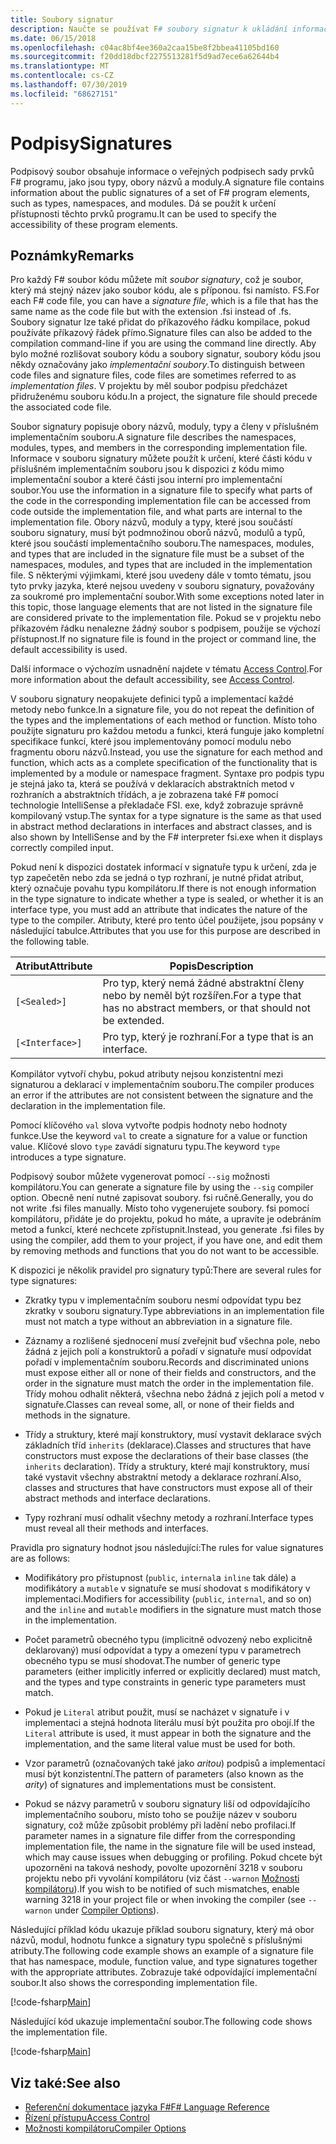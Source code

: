 ```yaml
---
title: Soubory signatur
description: Naučte se používat F# soubory signatur k ukládání informací o veřejných podpisech sady prvků F# programu, jako jsou typy, obory názvů a moduly.
ms.date: 06/15/2018
ms.openlocfilehash: c04ac8bf4ee360a2caa15be8f2bbea41105bd160
ms.sourcegitcommit: f20dd18dbcf2275513281f5d9ad7ece6a62644b4
ms.translationtype: MT
ms.contentlocale: cs-CZ
ms.lasthandoff: 07/30/2019
ms.locfileid: "68627151"
---
```

# <a name="signatures"></a><span data-ttu-id="3e953-103">Podpisy</span><span class="sxs-lookup"><span data-stu-id="3e953-103">Signatures</span></span>

<span data-ttu-id="3e953-104">Podpisový soubor obsahuje informace o veřejných podpisech sady prvků F# programu, jako jsou typy, obory názvů a moduly.</span><span class="sxs-lookup"><span data-stu-id="3e953-104">A signature file contains information about the public signatures of a set of F# program elements, such as types, namespaces, and modules.</span></span> <span data-ttu-id="3e953-105">Dá se použít k určení přístupnosti těchto prvků programu.</span><span class="sxs-lookup"><span data-stu-id="3e953-105">It can be used to specify the accessibility of these program elements.</span></span>

## <a name="remarks"></a><span data-ttu-id="3e953-106">Poznámky</span><span class="sxs-lookup"><span data-stu-id="3e953-106">Remarks</span></span>

<span data-ttu-id="3e953-107">Pro každý F# soubor kódu můžete mít *soubor signatury*, což je soubor, který má stejný název jako soubor kódu, ale s příponou. fsi namísto. FS.</span><span class="sxs-lookup"><span data-stu-id="3e953-107">For each F# code file, you can have a *signature file*, which is a file that has the same name as the code file but with the extension .fsi instead of .fs.</span></span> <span data-ttu-id="3e953-108">Soubory signatur lze také přidat do příkazového řádku kompilace, pokud používáte příkazový řádek přímo.</span><span class="sxs-lookup"><span data-stu-id="3e953-108">Signature files can also be added to the compilation command-line if you are using the command line directly.</span></span> <span data-ttu-id="3e953-109">Aby bylo možné rozlišovat soubory kódu a soubory signatur, soubory kódu jsou někdy označovány jako *implementační soubory*.</span><span class="sxs-lookup"><span data-stu-id="3e953-109">To distinguish between code files and signature files, code files are sometimes referred to as *implementation files*.</span></span> <span data-ttu-id="3e953-110">V projektu by měl soubor podpisu předcházet přidruženému souboru kódu.</span><span class="sxs-lookup"><span data-stu-id="3e953-110">In a project, the signature file should precede the associated code file.</span></span>

<span data-ttu-id="3e953-111">Soubor signatury popisuje obory názvů, moduly, typy a členy v příslušném implementačním souboru.</span><span class="sxs-lookup"><span data-stu-id="3e953-111">A signature file describes the namespaces, modules, types, and members in the corresponding implementation file.</span></span> <span data-ttu-id="3e953-112">Informace v souboru signatury můžete použít k určení, které části kódu v příslušném implementačním souboru jsou k dispozici z kódu mimo implementační soubor a které části jsou interní pro implementační soubor.</span><span class="sxs-lookup"><span data-stu-id="3e953-112">You use the information in a signature file to specify what parts of the code in the corresponding implementation file can be accessed from code outside the implementation file, and what parts are internal to the implementation file.</span></span> <span data-ttu-id="3e953-113">Obory názvů, moduly a typy, které jsou součástí souboru signatury, musí být podmnožinou oborů názvů, modulů a typů, které jsou součástí implementačního souboru.</span><span class="sxs-lookup"><span data-stu-id="3e953-113">The namespaces, modules, and types that are included in the signature file must be a subset of the namespaces, modules, and types that are included in the implementation file.</span></span> <span data-ttu-id="3e953-114">S některými výjimkami, které jsou uvedeny dále v tomto tématu, jsou tyto prvky jazyka, které nejsou uvedeny v souboru signatury, považovány za soukromé pro implementační soubor.</span><span class="sxs-lookup"><span data-stu-id="3e953-114">With some exceptions noted later in this topic, those language elements that are not listed in the signature file are considered private to the implementation file.</span></span> <span data-ttu-id="3e953-115">Pokud se v projektu nebo příkazovém řádku nenalezne žádný soubor s podpisem, použije se výchozí přístupnost.</span><span class="sxs-lookup"><span data-stu-id="3e953-115">If no signature file is found in the project or command line, the default accessibility is used.</span></span>

<span data-ttu-id="3e953-116">Další informace o výchozím usnadnění najdete v tématu [Access Control](access-control.md).</span><span class="sxs-lookup"><span data-stu-id="3e953-116">For more information about the default accessibility, see [Access Control](access-control.md).</span></span>

<span data-ttu-id="3e953-117">V souboru signatury neopakujete definici typů a implementací každé metody nebo funkce.</span><span class="sxs-lookup"><span data-stu-id="3e953-117">In a signature file, you do not repeat the definition of the types and the implementations of each method or function.</span></span> <span data-ttu-id="3e953-118">Místo toho použijte signaturu pro každou metodu a funkci, která funguje jako kompletní specifikace funkcí, které jsou implementovány pomocí modulu nebo fragmentu oboru názvů.</span><span class="sxs-lookup"><span data-stu-id="3e953-118">Instead, you use the signature for each method and function, which acts as a complete specification of the functionality that is implemented by a module or namespace fragment.</span></span> <span data-ttu-id="3e953-119">Syntaxe pro podpis typu je stejná jako ta, která se používá v deklaracích abstraktních metod v rozhraních a abstraktních třídách, a je zobrazena také F# pomocí technologie IntelliSense a překladače FSI. exe, když zobrazuje správně kompilovaný vstup.</span><span class="sxs-lookup"><span data-stu-id="3e953-119">The syntax for a type signature is the same as that used in abstract method declarations in interfaces and abstract classes, and is also shown by IntelliSense and by the F# interpreter fsi.exe when it displays correctly compiled input.</span></span>

<span data-ttu-id="3e953-120">Pokud není k dispozici dostatek informací v signatuře typu k určení, zda je typ zapečetěn nebo zda se jedná o typ rozhraní, je nutné přidat atribut, který označuje povahu typu kompilátoru.</span><span class="sxs-lookup"><span data-stu-id="3e953-120">If there is not enough information in the type signature to indicate whether a type is sealed, or whether it is an interface type, you must add an attribute that indicates the nature of the type to the compiler.</span></span> <span data-ttu-id="3e953-121">Atributy, které pro tento účel použijete, jsou popsány v následující tabulce.</span><span class="sxs-lookup"><span data-stu-id="3e953-121">Attributes that you use for this purpose are described in the following table.</span></span>

|<span data-ttu-id="3e953-122">Atribut</span><span class="sxs-lookup"><span data-stu-id="3e953-122">Attribute</span></span>|<span data-ttu-id="3e953-123">Popis</span><span class="sxs-lookup"><span data-stu-id="3e953-123">Description</span></span>|
|---------|-----------|
|`[<Sealed>]`|<span data-ttu-id="3e953-124">Pro typ, který nemá žádné abstraktní členy nebo by neměl být rozšířen.</span><span class="sxs-lookup"><span data-stu-id="3e953-124">For a type that has no abstract members, or that should not be extended.</span></span>|
|`[<Interface>]`|<span data-ttu-id="3e953-125">Pro typ, který je rozhraní.</span><span class="sxs-lookup"><span data-stu-id="3e953-125">For a type that is an interface.</span></span>|

<span data-ttu-id="3e953-126">Kompilátor vytvoří chybu, pokud atributy nejsou konzistentní mezi signaturou a deklarací v implementačním souboru.</span><span class="sxs-lookup"><span data-stu-id="3e953-126">The compiler produces an error if the attributes are not consistent between the signature and the declaration in the implementation file.</span></span>

<span data-ttu-id="3e953-127">Pomocí klíčového `val` slova vytvořte podpis hodnoty nebo hodnoty funkce.</span><span class="sxs-lookup"><span data-stu-id="3e953-127">Use the keyword `val` to create a signature for a value or function value.</span></span> <span data-ttu-id="3e953-128">Klíčové slovo `type` zavádí signaturu typu.</span><span class="sxs-lookup"><span data-stu-id="3e953-128">The keyword `type` introduces a type signature.</span></span>

<span data-ttu-id="3e953-129">Podpisový soubor můžete vygenerovat pomocí `--sig` možnosti kompilátoru.</span><span class="sxs-lookup"><span data-stu-id="3e953-129">You can generate a signature file by using the `--sig` compiler option.</span></span> <span data-ttu-id="3e953-130">Obecně není nutné zapisovat soubory. fsi ručně.</span><span class="sxs-lookup"><span data-stu-id="3e953-130">Generally, you do not write .fsi files manually.</span></span> <span data-ttu-id="3e953-131">Místo toho vygenerujete soubory. fsi pomocí kompilátoru, přidáte je do projektu, pokud ho máte, a upravíte je odebráním metod a funkcí, které nechcete zpřístupnit.</span><span class="sxs-lookup"><span data-stu-id="3e953-131">Instead, you generate .fsi files by using the compiler, add them to your project, if you have one, and edit them by removing methods and functions that you do not want to be accessible.</span></span>

<span data-ttu-id="3e953-132">K dispozici je několik pravidel pro signatury typů:</span><span class="sxs-lookup"><span data-stu-id="3e953-132">There are several rules for type signatures:</span></span>

- <span data-ttu-id="3e953-133">Zkratky typu v implementačním souboru nesmí odpovídat typu bez zkratky v souboru signatury.</span><span class="sxs-lookup"><span data-stu-id="3e953-133">Type abbreviations in an implementation file must not match a type without an abbreviation in a signature file.</span></span>

- <span data-ttu-id="3e953-134">Záznamy a rozlišené sjednocení musí zveřejnit buď všechna pole, nebo žádná z jejich polí a konstruktorů a pořadí v signatuře musí odpovídat pořadí v implementačním souboru.</span><span class="sxs-lookup"><span data-stu-id="3e953-134">Records and discriminated unions must expose either all or none of their fields and constructors, and the order in the signature must match the order in the implementation file.</span></span> <span data-ttu-id="3e953-135">Třídy mohou odhalit některá, všechna nebo žádná z jejich polí a metod v signatuře.</span><span class="sxs-lookup"><span data-stu-id="3e953-135">Classes can reveal some, all, or none of their fields and methods in the signature.</span></span>

- <span data-ttu-id="3e953-136">Třídy a struktury, které mají konstruktory, musí vystavit deklarace svých základních tříd `inherits` (deklarace).</span><span class="sxs-lookup"><span data-stu-id="3e953-136">Classes and structures that have constructors must expose the declarations of their base classes (the `inherits` declaration).</span></span> <span data-ttu-id="3e953-137">Třídy a struktury, které mají konstruktory, musí také vystavit všechny abstraktní metody a deklarace rozhraní.</span><span class="sxs-lookup"><span data-stu-id="3e953-137">Also, classes and structures that have constructors must expose all of their abstract methods and interface declarations.</span></span>

- <span data-ttu-id="3e953-138">Typy rozhraní musí odhalit všechny metody a rozhraní.</span><span class="sxs-lookup"><span data-stu-id="3e953-138">Interface types must reveal all their methods and interfaces.</span></span>

<span data-ttu-id="3e953-139">Pravidla pro signatury hodnot jsou následující:</span><span class="sxs-lookup"><span data-stu-id="3e953-139">The rules for value signatures are as follows:</span></span>

- <span data-ttu-id="3e953-140">Modifikátory pro přístupnost (`public`, `internal`a `inline` tak dále) a modifikátory a `mutable` v signatuře se musí shodovat s modifikátory v implementaci.</span><span class="sxs-lookup"><span data-stu-id="3e953-140">Modifiers for accessibility (`public`, `internal`, and so on) and the `inline` and `mutable` modifiers in the signature must match those in the implementation.</span></span>

- <span data-ttu-id="3e953-141">Počet parametrů obecného typu (implicitně odvozený nebo explicitně deklarovaný) musí odpovídat a typy a omezení typu v parametrech obecného typu se musí shodovat.</span><span class="sxs-lookup"><span data-stu-id="3e953-141">The number of generic type parameters (either implicitly inferred or explicitly declared) must match, and the types and type constraints in generic type parameters must match.</span></span>

- <span data-ttu-id="3e953-142">Pokud je `Literal` atribut použit, musí se nacházet v signatuře i v implementaci a stejná hodnota literálu musí být použita pro obojí.</span><span class="sxs-lookup"><span data-stu-id="3e953-142">If the `Literal` attribute is used, it must appear in both the signature and the implementation, and the same literal value must be used for both.</span></span>

- <span data-ttu-id="3e953-143">Vzor parametrů (označovaných také jako *aritou*) podpisů a implementací musí být konzistentní.</span><span class="sxs-lookup"><span data-stu-id="3e953-143">The pattern of parameters (also known as the *arity*) of signatures and implementations must be consistent.</span></span>

- <span data-ttu-id="3e953-144">Pokud se názvy parametrů v souboru signatury liší od odpovídajícího implementačního souboru, místo toho se použije název v souboru signatury, což může způsobit problémy při ladění nebo profilaci.</span><span class="sxs-lookup"><span data-stu-id="3e953-144">If parameter names in a signature file differ from the corresponding implementation file, the name in the signature file will be used instead, which may cause issues when debugging or profiling.</span></span> <span data-ttu-id="3e953-145">Pokud chcete být upozorněni na taková neshody, povolte upozornění 3218 v souboru projektu nebo při vyvolání kompilátoru (viz část `--warnon` [Možnosti kompilátoru](compiler-options.md)).</span><span class="sxs-lookup"><span data-stu-id="3e953-145">If you wish to be notified of such mismatches, enable warning 3218 in your project file or when invoking the compiler (see `--warnon` under [Compiler Options](compiler-options.md)).</span></span>

<span data-ttu-id="3e953-146">Následující příklad kódu ukazuje příklad souboru signatury, který má obor názvů, modul, hodnotu funkce a signatury typu společně s příslušnými atributy.</span><span class="sxs-lookup"><span data-stu-id="3e953-146">The following code example shows an example of a signature file that has namespace, module, function value, and type signatures together with the appropriate attributes.</span></span> <span data-ttu-id="3e953-147">Zobrazuje také odpovídající implementační soubor.</span><span class="sxs-lookup"><span data-stu-id="3e953-147">It also shows the corresponding implementation file.</span></span>

[!code-fsharp[Main](~/samples/snippets/fsharp/fssignatures/snippet9002.fs)]

<span data-ttu-id="3e953-148">Následující kód ukazuje implementační soubor.</span><span class="sxs-lookup"><span data-stu-id="3e953-148">The following code shows the implementation file.</span></span>

[!code-fsharp[Main](~/samples/snippets/fsharp/fssignatures/snippet9001.fs)]

## <a name="see-also"></a><span data-ttu-id="3e953-149">Viz také:</span><span class="sxs-lookup"><span data-stu-id="3e953-149">See also</span></span>

- [<span data-ttu-id="3e953-150">Referenční dokumentace jazyka F#</span><span class="sxs-lookup"><span data-stu-id="3e953-150">F# Language Reference</span></span>](index.md)
- [<span data-ttu-id="3e953-151">Řízení přístupu</span><span class="sxs-lookup"><span data-stu-id="3e953-151">Access Control</span></span>](access-control.md)
- [<span data-ttu-id="3e953-152">Možnosti kompilátoru</span><span class="sxs-lookup"><span data-stu-id="3e953-152">Compiler Options</span></span>](compiler-options.md)
